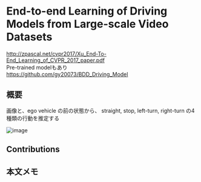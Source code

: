 # End-to-end Learning of Driving Models from Large-scale Video Datasets
http://zpascal.net/cvpr2017/Xu_End-To-End_Learning_of_CVPR_2017_paper.pdf  
Pre-trained modelもあり  
https://github.com/gy20073/BDD_Driving_Model  

## 概要  
画像と、ego vehicle の前の状態から、 straight, stop, left-turn, right-turn の4種類の行動を推定する 

![image](https://user-images.githubusercontent.com/30098187/64085973-96b53500-cd70-11e9-8cda-8a52d4b28eb2.png)  

## Contributions  

## 本文メモ  

